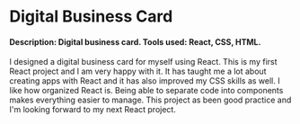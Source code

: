 # Digital Business Card

#### Description: Digital business card. Tools used: React, CSS, HTML.

I designed a digital business card for myself using React. This is my first React project and I am very happy with it. It has taught me a lot about creating apps with React and it has also improved my CSS skills as well. I like how organized React is. Being able to separate code into components makes everything easier to manage. This project as been good practice and I'm looking forward to my next React project.
